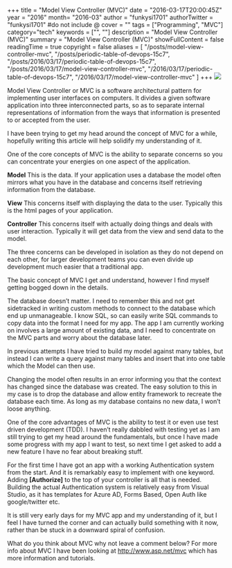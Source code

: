 +++
title = "Model View Controller (MVC)"
date = "2016-03-17T20:00:45Z"
year = "2016"
month= "2016-03"
author = "funkysi1701"
authorTwitter = "funkysi1701" #do not include @
cover = ""
tags = ["Programming", "MVC"]
category="tech"
keywords = ["", ""]
description =  "Model View Controller (MVC)"
summary = "Model View Controller (MVC)"
showFullContent = false
readingTime = true
copyright = false
aliases = [
    "/posts/model-view-controller-mvc",
    "/posts/periodic-table-of-devops-15c7",
    "/posts/2016/03/17/periodic-table-of-devops-15c7",
    "/posts/2016/03/17/model-view-controller-mvc",
    "/2016/03/17/periodic-table-of-devops-15c7",
    "/2016/03/17/model-view-controller-mvc"
]
+++
![](https://storageaccountblog9f5d.blob.core.windows.net/blazor/wp-content/uploads/2016/03/27.jpg?w=327&ssl=1)

Model View Controller or MVC is a software architectural pattern for implementing user interfaces on computers. It divides a given software application into three interconnected parts, so as to separate internal representations of information from the ways that information is presented to or accepted from the user.

I have been trying to get my head around the concept of MVC for a while, hopefully writing this article will help solidify my understanding of it.

One of the core concepts of MVC is the ability to separate concerns so you can concentrate your energies on one aspect of the application.

**Model** This is the data. If your application uses a database the model often mirrors what you have in the database and concerns itself retrieving information from the database.

**View** This concerns itself with displaying the data to the user. Typically this is the html pages of your application.

**Controller** This concerns itself with actually doing things and deals with user interaction. Typically it will get data from the view and send data to the model.

The three concerns can be developed in isolation as they do not depend on each other, for larger development teams you can even divide up development much easier that a traditional app.

The basic concept of MVC I get and understand, however I find myself getting bogged down in the details.

The database doesn’t matter. I need to remember this and not get sidetracked in writing custom methods to connect to the database which end up unmanageable. I know SQL, so can easily write SQL commands to copy data into the format I need for my app. The app I am currently working on involves a large amount of existing data, and I need to concentrate on the MVC parts and worry about the database later.

In previous attempts I have tried to build my model against many tables, but instead I can write a query against many tables and insert that into one table which the Model can then use.

Changing the model often results in an error informing you that the context has changed since the database was created. The easy solution to this in my case is to drop the database and allow entity framework to recreate the database each time. As long as my database contains no new data, I won’t loose anything.

One of the core advantages of MVC is the ability to test it or even use test driven development (TDD). I haven’t really dabbled with testing yet as I am still trying to get my head around the fundamentals, but once I have made some progress with my app I want to test, so next time I get asked to add a new feature I have no fear about breaking stuff.

For the first time I have got an app with a working Authentication system from the start. And it is remarkably easy to implement with one keyword. Adding **[Authorize]** to the top of your controller is all that is needed. Building the actual Authentication system is relatively easy from Visual Studio, as it has templates for Azure AD, Forms Based, Open Auth like google/twitter etc.

It is still very early days for my MVC app and my understanding of it, but I feel I have turned the corner and can actually build something with it now, rather than be stuck in a downward spiral of confusion.

What do you think about MVC why not leave a comment below? For more info about MVC I have been looking at http://www.asp.net/mvc which has more information and tutorials.